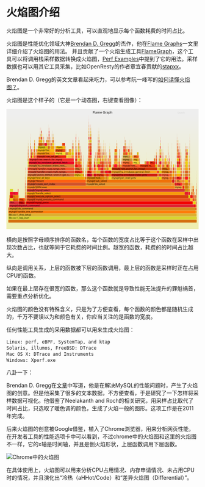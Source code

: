 # 火焰图介绍

火焰图是一个非常好的分析工具，可以直观地显示每个函数耗费的时间占比。

火焰图是性能优化领域大神[Brendan D. Gregg](http://www.brendangregg.com/)的杰作，他在[Flame Graphs](http://www.brendangregg.com/flamegraphs.html)一文里详细介绍了火焰图的用法。
并且贡献了一个火焰生成工具[FlameGraph](https://github.com/brendangregg/FlameGraph)，这个工具可以将调用栈采样数据转换成火焰图，[Perf Examples](http://www.brendangregg.com/perf.html#FlameGraphs)中提到了它的用法。采样数据也可以用其它工具采集，比如OpenResty的作者章宜春贡献的[stapxx](https://github.com/openresty/stapxx)。

Brendan D. Gregg的英文文章看起来吃力，可以参考阮一峰写的[如何读懂火焰图？](http://www.ruanyifeng.com/blog/2017/09/flame-graph.html)。

火焰图是这个样子的（它是一个动态图，右键查看图像）：

![火焰图](/img/linux/cpu-mysql-updated.svg)

横向是按照字母顺序排序的函数名，每个函数的宽度占比等于这个函数在采样中出现次数占比，也就等同于它耗费的时间比例。越宽的函数，耗费的的时间占比越大。

纵向是调用关系，上层的函数被下层的函数调用，最上层的函数是采样时正在占用CPU的函数。

如果在最上层存在很宽的函数，那么这个函数就是导致性能无法提升的罪魁祸首，需要重点分析优化。

火焰图的颜色没有特殊含义，只是为了方便查看，每个函数的颜色都是随机生成的，千万不要误以为和颜色有关，你应当关注的是函数的宽度。

任何性能工具生成的采用数据都可以用来生成火焰图：

	Linux: perf, eBPF, SystemTap, and ktap
	Solaris, illumos, FreeBSD: DTrace
	Mac OS X: DTrace and Instruments
	Windows: Xperf.exe

八卦一下：

Brendan D. Gregg在[文章](www.brendangregg.com/flamegraphs.html)中写道，他是在解决MySQL的性能问题时，产生了火焰图的创意。但是他采集了很多的文本数据，不方便查看，于是研究了一下怎样将采样数据可视化。他借鉴了Neelakanth and Roch的相关研究，用采样占比取代了时间占比，只选取了暖色调的颜色，生成了火焰一般的图形。这项工作是在2011年完成。

后来火焰图的创意被Google借鉴，植入了Chrome浏览器，用来分析网页性能，在开发者工具的性能选项卡中可以看到，不过chrome中的火焰图和这里的火焰图不一样，它的x轴是时间轴，并且是倒火焰形状，上层函数调用下层函数。

![Chrome中的火焰图](http://www.ruanyifeng.com/blogimg/asset/2017/bg2017092505.jpg)

在具体使用上，火焰图可以用来分析CPU占用情况、内存申请情况、未占用CPU时的情况，并且演化出“冷热（aHHot/Code）和“差异火焰图（Differential）”。

